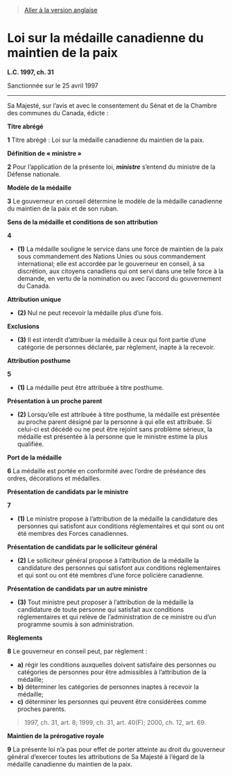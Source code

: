> [Aller à la version anglaise](/en/Acts/Statutes%20of%20Canada/1997/c.%2031.md)

# Loi sur la médaille canadienne du maintien de la paix

**L.C. 1997, ch. 31**


Sanctionnée sur le 25 avril 1997

----------



Sa Majesté, sur l’avis et avec le consentement du Sénat et de la Chambre des communes du Canada, édicte :






**Titre abrégé**

**1** Titre abrégé : Loi sur la médaille canadienne du maintien de la paix.




**Définition de « ministre »**

**2** Pour l’application de la présente loi, ***ministre*** s’entend du ministre de la Défense nationale.




**Modèle de la médaille**

**3** Le gouverneur en conseil détermine le modèle de la médaille canadienne du maintien de la paix et de son ruban.




**Sens de la médaille et conditions de son attribution**

**4** 

- **(1)** La médaille souligne le service dans une force de maintien de la paix sous commandement des Nations Unies ou sous commandement international; elle est accordée par le gouverneur en conseil, à sa discrétion, aux citoyens canadiens qui ont servi dans une telle force à la demande, en vertu de la nomination ou avec l’accord du gouvernement du Canada.

**Attribution unique**

- **(2)** Nul ne peut recevoir la médaille plus d’une fois.

**Exclusions**

- **(3)** Il est interdit d’attribuer la médaille à ceux qui font partie d’une catégorie de personnes déclarée, par règlement, inapte à la recevoir.




**Attribution posthume**

**5** 

- **(1)** La médaille peut être attribuée à titre posthume.

**Présentation à un proche parent**

- **(2)** Lorsqu’elle est attribuée à titre posthume, la médaille est présentée au proche parent désigné par la personne à qui elle est attribuée. Si celui-ci est décédé ou ne peut être rejoint sans problème sérieux, la médaille est présentée à la personne que le ministre estime la plus qualifiée.




**Port de la médaille**

**6** La médaille est portée en conformité avec l’ordre de préséance des ordres, décorations et médailles.




**Présentation de candidats par le ministre**

**7** 

- **(1)** Le ministre propose à l’attribution de la médaille la candidature des personnes qui satisfont aux conditions réglementaires et qui sont ou ont été membres des Forces canadiennes.

**Présentation de candidats par le solliciteur général**

- **(2)** Le solliciteur général propose à l’attribution de la médaille la candidature des personnes qui satisfont aux conditions réglementaires et qui sont ou ont été membres d’une force policière canadienne.

**Présentation de candidats par un autre ministre**

- **(3)** Tout ministre peut proposer à l’attribution de la médaille la candidature de toute personne qui satisfait aux conditions réglementaires et qui relève de l’administration de ce ministre ou d’un programme soumis à son administration.




**Règlements**

**8** Le gouverneur en conseil peut, par règlement :
- **a)** régir les conditions auxquelles doivent satisfaire des personnes ou catégories de personnes pour être admissibles à l’attribution de la médaille;
- **b)** déterminer les catégories de personnes inaptes à recevoir la médaille;
- **c)** déterminer les personnes qui peuvent être considérées comme proches parents.
> 1997, ch. 31, art. 8; 1999, ch. 31, art. 40(F); 2000, ch. 12, art. 69.





**Maintien de la prérogative royale**

**9** La présente loi n’a pas pour effet de porter atteinte au droit du gouverneur général d’exercer toutes les attributions de Sa Majesté à l’égard de la médaille canadienne du maintien de la paix.



